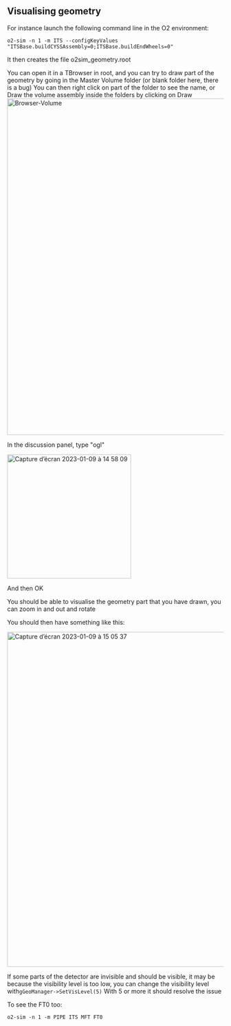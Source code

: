 ## Visualising geometry

For instance launch the following command line in the O2 environment:

`o2-sim -n 1 -m ITS --configKeyValues "ITSBase.buildCYSSAssembly=0;ITSBase.buildEndWheels=0"`

It then creates the file o2sim_geometry.root

You can open it in a TBrowser in root, and you can try to draw part of the geometry by going in the Master Volume folder (or blank folder here, there is a bug)
You can then right click on part of the folder to see the name, or Draw the volume assembly inside the folders by clicking on Draw
<img width="781" alt="Browser-Volume" src="https://github.com/user-attachments/assets/411107be-87b0-4b9f-82a3-a9e19b1eb9f8">


In the discussion panel, type "ogl"

<img width="288" alt="Capture d’écran 2023-01-09 à 14 58 09" src="https://github.com/user-attachments/assets/3d0a8dd4-de45-4798-8897-dbf34c233af4">

And then OK

You should be able to visualise the geometry part that you have drawn, you can zoom in and out and rotate

You should then have something like this:

<img width="777" alt="Capture d’écran 2023-01-09 à 15 05 37" src="https://github.com/user-attachments/assets/64530d25-eb87-42c3-b823-3071bf3c51fb">

If some parts of the detector are invisible and should be visible, it may be because the visibility level is too low, you can change the visibility level with`gGeoManager->SetVisLevel(5)`
With 5 or more it should resolve the issue


To see the FT0 too:

`o2-sim -n 1 -m PIPE ITS MFT FT0`
